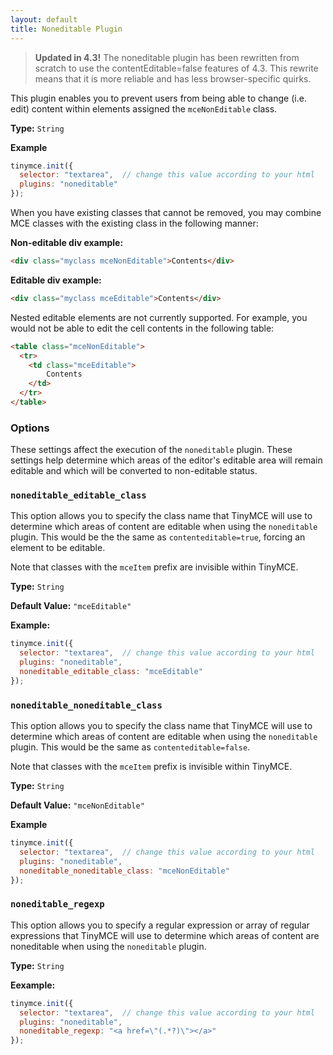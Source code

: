 ```yaml
---
layout: default
title: Noneditable Plugin
---
```


> **Updated in 4.3!** The noneditable plugin has been rewritten from scratch to use the contentEditable=false features of 4.3. This rewrite means that it is more reliable and has less browser-specific quirks.

This plugin enables you to prevent users from being able to change (i.e. edit) content within elements assigned the `mceNonEditable` class.

**Type:** `String`

**Example**

```js
tinymce.init({
  selector: "textarea",  // change this value according to your html
  plugins: "noneditable"
});
```

When you have existing classes that cannot be removed, you may combine MCE classes with the existing class in the following manner:

**Non-editable div example:**

```html
<div class="myclass mceNonEditable">Contents</div>
```

**Editable div example:**

```html
<div class="myclass mceEditable">Contents</div>
```

Nested editable elements are not currently supported. For example, you would not be able to edit the cell contents in the following table:

```html
<table class="mceNonEditable">
  <tr>
    <td class="mceEditable">
        Contents
    </td>
  </tr>
</table>
```

### Options

These settings affect the execution of the `noneditable` plugin. These settings help determine which areas of the editor's editable area will remain editable and which will be converted to non-editable status.

### `noneditable_editable_class`

This option allows you to specify the class name that TinyMCE will use to determine which areas of content are editable when using the `noneditable` plugin. This would be the the same as `contenteditable=true`, forcing an element to be editable.

Note that classes with the `mceItem` prefix are invisible within TinyMCE.

**Type:** `String`

**Default Value:** `"mceEditable"`

**Example:**

```js
tinymce.init({
  selector: "textarea",  // change this value according to your html
  plugins: "noneditable",
  noneditable_editable_class: "mceEditable"
});
```

### `noneditable_noneditable_class`

This option allows you to specify the class name that TinyMCE will use to determine which areas of content are editable when using the `noneditable` plugin. This would be the same as `contenteditable=false`.

Note that classes with the `mceItem` prefix is invisible within TinyMCE.

**Type:** `String`

**Default Value:** `"mceNonEditable"`

**Example**

```js
tinymce.init({
  selector: "textarea",  // change this value according to your html
  plugins: "noneditable",
  noneditable_noneditable_class: "mceNonEditable"
});
```

### `noneditable_regexp`

This option allows you to specify a regular expression or array of regular expressions that TinyMCE will use to determine which areas of content are noneditable when using the `noneditable` plugin.

**Type:** `String`

**Eexample:**

```js
tinymce.init({
  selector: "textarea",  // change this value according to your html
  plugins: "noneditable",
  noneditable_regexp: "<a href=\"(.*?)\"></a>"
});
```

